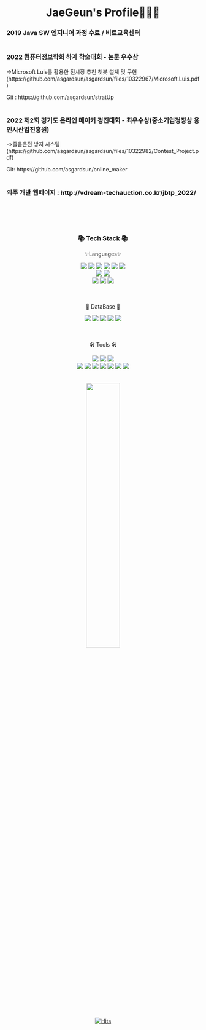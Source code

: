 <div align="center">	
	<h1>JaeGeun's Profile🧑🏻‍💻</h1>
</div>
<div align="left">
	<h3>2019 Java SW 엔지니어 과정 수료 / 비트교육센터</h3>
	<h1></h1>
	<h3>2022 컴퓨터정보학회 하계 학술대회 - 논문 우수상</h3>->Microsoft Luis를 활용한 전시장 추천 챗봇 설계 및 구현(https://github.com/asgardsun/asgardsun/files/10322967/Microsoft.Luis.pdf)
	<p>  Git  : https://github.com/asgardsun/stratUp
	<h1></h1>
	<h3>2022 제2회 경기도 온라인 메이커 경진대회 - 최우수상(중소기업청장상
용인시산업진흥원)</h3>->졸음운전 방지 시스템(https://github.com/asgardsun/asgardsun/files/10322982/Contest_Project.pdf)
	<p>  Git: https://github.com/asgardsun/online_maker
	<h1></h1>
	<h3>외주 개발 웹페이지 : http://vdream-techauction.co.kr/jbtp_2022/</h3>
	<h1></h1>
</div>
<br>
<br>
<div align=center>
	<h3>📚 Tech Stack 📚</h3>
	<p>✨Languages✨</p>
</div>
<div align="center">
	<img src="https://img.shields.io/badge/Java-007396?style=flat&logo=Conda-Forge&logoColor=white" />
	<img src="https://img.shields.io/badge/HTML5-E34F26?style=flat&logo=HTML5&logoColor=white" />
	<img src="https://img.shields.io/badge/CSS3-1572B6?style=flat&logo=CSS3&logoColor=white" />
	<img src="https://img.shields.io/badge/JavaScript-F7DF1E?style=flat&logo=JavaScript&logoColor=white" />
	<img src="https://img.shields.io/badge/jQuery-0769AD?style=flat&logo=jQuery&logoColor=white" />
	<img src="https://img.shields.io/badge/React-61DAFB?style=flat&logo=React&logoColor=white" />
	<br>
	<img src="https://img.shields.io/badge/Spring Bootstrap-7952B3?style=flat&logo=Bootstrap&logoColor=white" />
	<img src="https://img.shields.io/badge/Mybatis-000000?style=flat&logo=Fluentd&logoColor=white" />
	<br>
	<img src="https://img.shields.io/badge/Linux-FCC624?style=flat&logo=Linux&logoColor=white" />
	<img src="https://img.shields.io/badge/C-A8B9CC?style=flat&logo=C&logoColor=white" />
	<img src="https://img.shields.io/badge/Python-3776AB?style=flat&logo=Python&logoColor=white" />
</div>
<br>
<br>
<div align=center>
	<p>📁 DataBase 📁</p>
	<img src="https://img.shields.io/badge/Oracle%20SQL-F80000?style=flat&logo=Oracle&logoColor=white" />
	<img src="https://img.shields.io/badge/MySQL-4479A1?style=flat&logo=MySQL&logoColor=white" />
	<img src="https://img.shields.io/badge/Firebase-FFCA28?style=flat&logo=Firebase&logoColor=white" />
	<img src="https://img.shields.io/badge/Microsoft SQL Server-CC2927?style=flat&logo=Microsoft SQL Server&logoColor=white" />
	<img src="https://img.shields.io/badge/Microsoft Azure-0078D4?style=flat&logo=Microsoft Azure&logoColor=white" />
</div>
<br>
<br>
<div align=center>
	<p>🛠 Tools 🛠</p>
</div>
<div align=center>
	<img src="https://img.shields.io/badge/Eclipse%20IDE-2C2255?style=flat&logo=EclipseIDE&logoColor=white" />
	<img src="https://img.shields.io/badge/Visual%20Studio%20Code-007ACC?style=flat&logo=VisualStudioCode&logoColor=white" />
	<img src="https://img.shields.io/badge/Visual%20Studio%20-5C2D91?style=flat&logo=VisualStudioCode&logoColor=white" />
	<br>
	<img src="https://img.shields.io/badge/Tomcat-F8DC75?style=flat&logo=ApacheTomcat&logoColor=white" />
	<img src="https://img.shields.io/badge/AWS-232F3E?style=flat&logo=AmazonAWS&logoColor=white" />
	<img src="https://img.shields.io/badge/Jupyter-F37626?style=flat&logo=Jupyter&logoColor=white" />
	<img src="https://img.shields.io/badge/GitHub-181717?style=flat&logo=GitHub&logoColor=white" />
	<img src="https://img.shields.io/badge/Android Studio-3DDC84?style=flat&logo=Android Studio&logoColor=white" />
	<img src="https://img.shields.io/badge/Apache NetBeans IDE-1B6AC6?style=flat&logo=Apache NetBeans IDE&logoColor=white" />
	<img src="https://img.shields.io/badge/STS-6DB33F?style=flat&logo=Spring&logoColor=white" />
	


</div>
<br>
<br>
<div align="center">	
<a href="s">
  <img src="https://github-readme-stats.vercel.app/api?username=asgardsun&theme=tokyonight&show_icons=true" width="42%" />
</a>
</div>

<div align="center">
	
[![Hits](https://hits.seeyoufarm.com/api/count/incr/badge.svg?url=https%3A%2F%2Fgithub.com%2Fasgardsun&count_bg=%2379C83D&title_bg=%23555555&icon=&icon_color=%23E7E7E7&title=hits&edge_flat=false)](https://hits.seeyoufarm.com)
</div>
